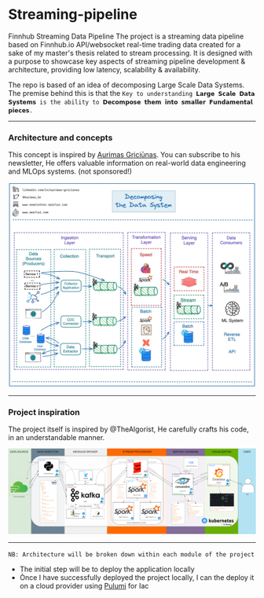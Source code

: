 # Streaming-pipeline
Finnhub Streaming Data Pipeline
The project is a streaming data pipeline based on Finnhub.io API/websocket real-time trading data created for a sake of my master's thesis related to stream processing. It is designed with a purpose to showcase key aspects of streaming pipeline development & architecture, providing low latency, scalability & availability.

The repo is based of an idea of decomposing Large Scale Data Systems. The premise behind this is that the 
`Key to understanding 𝗟𝗮𝗿𝗴𝗲 𝗦𝗰𝗮𝗹𝗲 𝗗𝗮𝘁𝗮 𝗦𝘆𝘀𝘁𝗲𝗺𝘀 is the ability to 𝗗𝗲𝗰𝗼𝗺𝗽𝗼𝘀𝗲 𝘁𝗵𝗲𝗺 𝗶𝗻𝘁𝗼 𝘀𝗺𝗮𝗹𝗹𝗲𝗿 𝗙𝘂𝗻𝗱𝗮𝗺𝗲𝗻𝘁𝗮𝗹 𝗽𝗶𝗲𝗰𝗲𝘀.`

---
### Architecture and concepts
This concept is inspired by [Aurimas Griciūnas](https://www.linkedin.com/in/aurimas-griciunas/). 
You can subscribe to his newsletter, He offers valuable information on real-world data engineering and MLOps systems. (not sponsored!)

![aurimas.png](readme-images%2Faurimas.png)



---
### Project inspiration
The project itself is inspired by @TheAlgorist,
He carefully crafts his code, in an understandable manner.

![algoris.png](readme-images%2Falgoris.png)


---

`NB: Architecture will be broken down within each module of the project`
- The initial step will be to deploy the application locally
- Ònce I have successfully deployed the project locally, I can the deploy it on a cloud provider using [Pulumi](https://www.pulumi.com/docs/) for Iac


